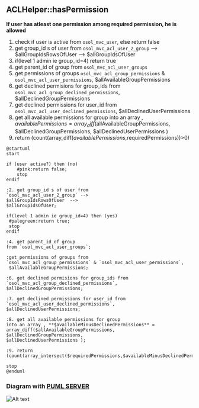 ## ACLHelper::hasPermission


**If user has atleast one permission among required permission, he is allowed**

1. check if user is active from `osol_mvc_user`, else return false
2. get group_id s of user from `osol_mvc_acl_user_2_group` --> $allGroupIdsRowsOfUser  --> $allGroupIdsOfUser
3. if(level 1 admin ie group_id=4) return true
4. get parent_id of group from `osol_mvc_acl_user_groups`
5. get permissions of groups `osol_mvc_acl_group_permissions` & `osol_mvc_acl_user_permissions`, $allAvailableGroupPermissions
6. get declined permisions for group_ids from `osol_mvc_acl_group_declined_permissions`, $allDeclinedGroupPermissions
7. get declined permissions for user_id from `osol_mvc_acl_user_declined_permissions`, $allDeclinedUserPermissions 
8. get all available permissions for group into an array , $availablePermissions = array_diff($allAvailableGroupPermissions, $allDeclinedGroupPermissions,  $allDeclinedUserPermissions )
9. return (count(array_diff($availablePermissions,$requiredPermissions))>0)

```
@startuml
start

if (user active?) then (no)
	#pink:return false;
	stop
endif

:2. get group_id s of user from 
`osol_mvc_acl_user_2_group` --> 
$allGroupIdsRowsOfUser  --> 
$allGroupIdsOfUser;

if(level 1 admin ie group_id=4) then (yes)
 #palegreen:return true;
 stop
endif

:4. get parent_id of group 
from `osol_mvc_acl_user_groups`;

:get permissions of groups from 
`osol_mvc_acl_group_permissions` & `osol_mvc_acl_user_permissions`,
 $allAvailableGroupPermissions;
 
:6. get declined permisions for group_ids from 
`osol_mvc_acl_group_declined_permissions`, 
$allDeclinedGroupPermissions;

:7. get declined permissions for user_id from 
`osol_mvc_acl_user_declined_permissions`, 
$allDeclinedUserPermissions;

:8. get all available permissions for group 
into an array , **$availableMinusDeclinedPermissions** = 
array_diff($allAvailableGroupPermissions, 
$allDeclinedGroupPermissions,  
$allDeclinedUserPermissions );

:9. return (count(array_intersect($requiredPermissions,$availableMinusDeclinedPermissions))>0);

stop
@enduml
```
### Diagram with [PUML SERVER](http://www.plantuml.com/plantuml/uml/SyfFKj2rKt3CoKnELR1Io4ZDoSa70000)

![Alt text](file://hasPermissionDiagram.png "Text on mouseover")